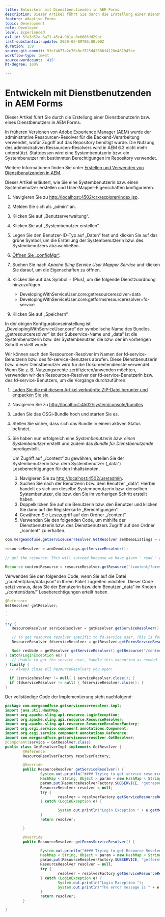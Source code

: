 ```yaml
---
title: Entwickeln mit Dienstbenutzenden in AEM Forms
description: Dieser Artikel führt Sie durch die Erstellung einer Dienstbenutzerin bzw. eines Dienstbenutzers in AEM Forms.
feature: Adaptive Forms
topic: Development
role: Developer
level: Experienced
exl-id: 5fa3d52a-6a71-45c4-9b1a-0e6686dd29bc
last-substantial-update: 2020-09-09T00:00:00Z
duration: 159
source-git-commit: 9fef4b77a2c70c8cf525d42686f4120e481945ee
workflow-type: tm+mt
source-wordcount: '415'
ht-degree: 100%

---
```


# Entwickeln mit Dienstbenutzenden in AEM Forms

Dieser Artikel führt Sie durch die Erstellung einer Dienstbenutzerin bzw. eines Dienstbenutzers in AEM Forms.

In früheren Versionen von Adobe Experience Manager (AEM) wurde der administrative Ressourcen-Resolver für die Backend-Verarbeitung verwendet, wofür Zugriff auf das Repository benötigt wurde. Die Nutzung des administrativen Ressourcen-Resolvers wird in AEM 6.3 nicht mehr unterstützt. Stattdessen wird eine Systembenutzerin bzw. ein Systembenutzer mit bestimmten Berechtigungen im Repository verwendet.

Weitere Informationen finden Sie unter [Erstellen und Verwenden von Dienstbenutzenden in AEM](https://experienceleague.adobe.com/docs/experience-manager-learn/cloud-service/developing/advanced/service-users.html?lang=de).

Dieser Artikel erläutert, wie Sie eine Systembenutzerin bzw. einen Systembenutzer erstellen und User-Mapper-Eigenschaften konfigurieren.

1. Navigieren Sie zu [http://localhost:4502/crx/explorer/index.jsp](http://localhost:4502/crx/explorer/index.jsp).
1. Melden Sie sich als „admin“ an.
1. Klicken Sie auf „Benutzerverwaltung“.
1. Klicken Sie auf „Systembenutzer erstellen“.
1. Legen Sie den Benutzer-ID-Typ auf „Daten“ fest und klicken Sie auf das grüne Symbol, um die Erstellung der Systembenutzerin bzw. des Systembenutzers abzuschließen.
1. [Öffnen Sie „configMgr“](http://localhost:4502/system/console/configMgr).
1. Suchen Sie nach _Apache Sling Service User Mapper Service_ und klicken Sie darauf, um die Eigenschaften zu öffnen.
1. Klicken Sie auf das Symbol *+* (Plus), um die folgende Dienstzuordnung hinzuzufügen.

   * DevelopingWithServiceUser.core:getresourceresolver=data
   * DevelopingWithServiceUser.core:getformsresourceresolver=fd-service

1. Klicken Sie auf „Speichern“.

In der obigen Konfigurationseinstellung ist „DevelopingWithServiceUser.core“ der symbolische Name des Bundles. „getresourceresolver“ ist der Subservice-Name und „data“ ist die Systembenutzerin bzw. der Systembenutzer, die bzw. der im vorherigen Schritt erstellt wurde.

Wir können auch den Ressourcen-Resolver im Namen der fd-service-Benutzerin bzw. des fd-service-Benutzers abrufen. Diese Dienstbenutzerin bzw. dieser Dienstbenutzer wird für die Dokumentendienste verwendet. Wenn Sie z. B. Nutzungsrechte zertifizieren/anwenden möchten, verwenden wir den Ressourcen-Resolver der fd-service-Benutzerin bzw. des fd-service-Benutzers, um die Vorgänge durchzuführen.

1. [Laden Sie die mit diesem Artikel verknüpfte ZIP-Datei herunter und entpacken Sie sie.](assets/developingwithserviceuser.zip)
1. Navigieren Sie zu [http://localhost:4502/system/console/bundles](http://localhost:4502/system/console/bundles)
1. Laden Sie das OSGi-Bundle hoch und starten Sie es.
1. Stellen Sie sicher, dass sich das Bundle in einem aktiven Status befindet.
1. Sie haben nun erfolgreich eine *Systembenutzerin bzw. einen Systembenutzer* erstellt und zudem das *Bundle für Dienstbenutzende* bereitgestellt.

   Um Zugriff auf „/content“ zu gewähren, erteilen Sie der Systembenutzerin bzw. dem Systembenutzer („data“) Leseberechtigungen für den Inhaltsknoten.

   1. Navigieren Sie zu [http://localhost:4502/useradmin](http://localhost:4502/useradmin).
   1. Suchen Sie nach der Benutzerin bzw. dem Benutzer „data“. Hierbei handelt es sich um dieselbe Systembenutzerin bzw. denselben Systembenutzer, die bzw. den Sie im vorherigen Schritt erstellt haben.
   1. Doppelklicken Sie auf die Benutzerin bzw. den Benutzer und klicken Sie dann auf die Registerkarte „Berechtigungen“.
   1. Gewähren Sie Lesezugriff auf den Ordner „/content“.
   1. Verwenden Sie den folgenden Code, um mithilfe der Dienstbenutzerin bzw. des Dienstbenutzers Zugriff auf den Ordner „/content“ zu erhalten.



```java
com.mergeandfuse.getserviceuserresolver.GetResolver aemDemoListings = sling.getService(com.mergeandfuse.getserviceuserresolver.GetResolver.class);
   
resourceResolver = aemDemoListings.getServiceResolver();
   
// get the resource. This will succeed because we have given ' read ' access to the content node
   
Resource contentResource = resourceResolver.getResource("/content/forms/af/sandbox/abc.pdf");
```

Verwenden Sie den folgenden Code, wenn Sie auf die Datei „/content/dam/data.json“ in Ihrem Paket zugreifen möchten. Dieser Code setzt voraus, dass Sie der Benutzerin bzw. dem Benutzer „data“ im Knoten „/content/dam/“ Leseberechtigungen erteilt haben.

```java
@Reference
GetResolver getResolver;
.
.
.
try {
   ResourceResolver serviceResolver = getResolver.getServiceResolver();

   // To get resource resolver specific to fd-service user. This is for Document Services
   ResourceResolver fdserviceResolver = getResolver.getFormsServiceResolver();

   Node resNode = getResolver.getServiceResolver().getResource("/content/dam/data.json").adaptTo(Node.class);
} catch(LoginException ex) {
   // Unable to get the service user, handle this exception as needed
} finally {
  // Always close all ResourceResolvers you open!
  
  if (serviceResolver != null( { serviceResolver.close(); }
  if (fdserviceResolver != null) { fdserviceResolver.close(); }
}
```

Der vollständige Code der Implementierung steht nachfolgend:

```java
package com.mergeandfuse.getserviceuserresolver.impl;
import java.util.HashMap;
import org.apache.sling.api.resource.LoginException;
import org.apache.sling.api.resource.ResourceResolver;
import org.apache.sling.api.resource.ResourceResolverFactory;
import org.osgi.service.component.annotations.Component;
import org.osgi.service.component.annotations.Reference;
import com.mergeandfuse.getserviceuserresolver.GetResolver;
@Component(service = GetResolver.class)
public class GetResolverImpl implements GetResolver {
        @Reference
        ResourceResolverFactory resolverFactory;

        @Override
        public ResourceResolver getServiceResolver() {
                System.out.println("#### Trying to get service resource resolver ....  in my bundle");
                HashMap < String, Object > param = new HashMap < String, Object > ();
                param.put(ResourceResolverFactory.SUBSERVICE, "getresourceresolver");
                ResourceResolver resolver = null;
                try {
                        resolver = resolverFactory.getServiceResourceResolver(param);
                } catch (LoginException e) {

                        System.out.println("Login Exception " + e.getMessage());
                }
                return resolver;

        }

        @Override
        public ResourceResolver getFormsServiceResolver() {

                System.out.println("#### Trying to get Resource Resolver for forms ....  in my bundle");
                HashMap < String, Object > param = new HashMap < String, Object > ();
                param.put(ResourceResolverFactory.SUBSERVICE, "getformsresourceresolver");
                ResourceResolver resolver = null;
                try {
                        resolver = resolverFactory.getServiceResourceResolver(param);
                } catch (LoginException e) {
                        System.out.println("Login Exception ");
                        System.out.println("The error message is " + e.getMessage());
                }
                return resolver;
        }

}
```
